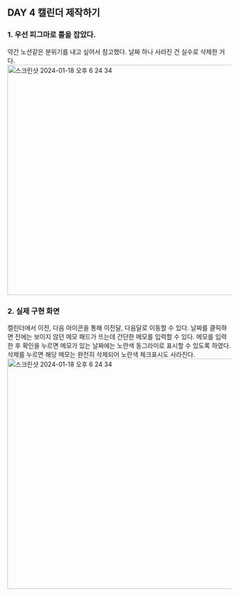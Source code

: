 ## DAY 4 캘린더 제작하기

### 1. 우선 피그마로 틀을 잡았다. 
약간 노션같은 분위기를 내고 싶어서 참고했다. 
날짜 하나 사라진 건 실수로 삭제한 거다.
<img width="518" alt="스크린샷 2024-01-18 오후 6 24 34" src="https://github.com/aengzu/calendar-webpage/assets/102356873/8ca7ac8d-0c58-4999-b616-3a3759b8b66d">

### 2. 실제 구현 화면
캘린더에서 이전, 다음 아이콘을 통해 이전달, 다음달로 이동할 수 있다. 날짜를 클릭하면 전에는 보이지 않던 메모 패드가 뜨는데 간단한 메모를 입력할 수 있다. 메모를 입력한 후 확인을 누르면 메모가 있는 날짜에는 노란색 동그라미로 표시할 수 있도록 하였다. 
삭제를 누르면 해당 메모는 완전히 삭제되어 노란색 체크표시도 사라진다. 
<img width="518" alt="스크린샷 2024-01-18 오후 6 24 34" src="https://github.com/aengzu/calendar-webpage/assets/102356873/202e4950-265a-4cfb-8050-b157f9913625">
